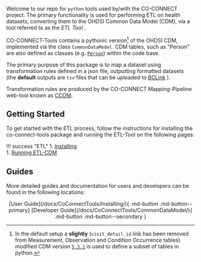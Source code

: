 
Welcome to our repo for `python` tools used by/with the CO-CONNECT project. The primary functionality is used for performing ETL on health datasets, converting them to the OHDSI Common Data Model (CDM), via a tool referred to as the _ETL Tool_ .

CO-CONNECT-Tools contains a pythonic version[^1] of the OHDSI CDM, implemented via the class `CommonDataModel`. CDM tables, such as "Person" are also defined as classes (e.g. [`Person`](/docs/CoConnectTools/Person/)) within the code base. 

[^1]: In the default setup a __slightly__ (`visit_detail_id` link has been removed from Measurement, Observation and Condition Occurrence tables) modified CDM version [`5.3.1`](https://github.com/OHDSI/CommonDataModel/releases/tag/v5.3.1) is used to define a subset of tables in python.

The primary purpose of this package is to map a dataset using transformation rules defined in a json file, outputting formatted datasets (the __default__ outputs are `tsv` files that can be uploaded to [BCLink](/docs/BCLink/About) ).

Transformation rules are produced by the CO-CONNECT Mapping-Pipeline web-tool known as [CCOM](/docs/MappingPipeline/about/). 

## Getting Started

To get started with the ETL process, follow the instructions for installing the co-connect-tools package and running the ETL-Tool on the following pages:

!!! success "ETL"
    1. [Installing](/docs/CoConnectTools/Installing/)  
    1. [Running ETL-CDM](/docs/CoConnectTools/ETL-Tool/)

## Guides

More detailed guides and documentation for users and developers can be found in the following locations:

<center>
[User Guide](/docs/CoConnectTools/Installing/){ .md-button .md-button--primary}
[Developer Guide](/docs/CoConnectTools/CommonDataModel/){ .md-button .md-button--secondary }
</center>

